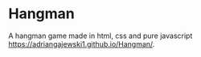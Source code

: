# Hangman
A hangman game made in html, css and pure javascript
 https://adriangajewski1.github.io/Hangman/.
